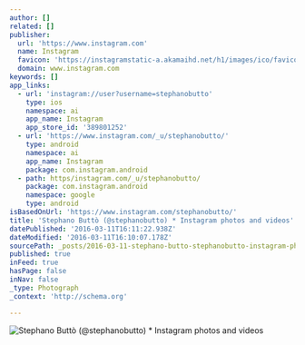 ```yaml
---
author: []
related: []
publisher:
  url: 'https://www.instagram.com'
  name: Instagram
  favicon: 'https://instagramstatic-a.akamaihd.net/h1/images/ico/favicon.ico/7cdab0872b15.ico'
  domain: www.instagram.com
keywords: []
app_links:
  - url: 'instagram://user?username=stephanobutto'
    type: ios
    namespace: ai
    app_name: Instagram
    app_store_id: '389801252'
  - url: 'https://www.instagram.com/_u/stephanobutto/'
    type: android
    namespace: ai
    app_name: Instagram
    package: com.instagram.android
  - path: https/instagram.com/_u/stephanobutto/
    package: com.instagram.android
    namespace: google
    type: android
isBasedOnUrl: 'https://www.instagram.com/stephanobutto/'
title: 'Stephano Buttò (@stephanobutto) * Instagram photos and videos'
datePublished: '2016-03-11T16:11:22.938Z'
dateModified: '2016-03-11T16:10:07.178Z'
sourcePath: _posts/2016-03-11-stephano-butto-stephanobutto-instagram-photos-and-video.md
published: true
inFeed: true
hasPage: false
inNav: false
_type: Photograph
_context: 'http://schema.org'

---
```

![Stephano Buttò &lpar;&commat;stephanobutto&rpar; &midast; Instagram photos and videos](https://scontent.cdninstagram.com/t51.2885-19/s150x150/12825953_1528629467432360_1284226780_a.jpg)